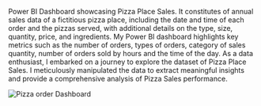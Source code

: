 Power BI Dashboard showcasing Pizza Place Sales. It constitutes of annual sales data of a fictitious pizza place, including the date and time of each order and the pizzas served, with additional details on the type, size, quantity, price, and ingredients. 
My Power BI dashboard highlights key metrics such as the number of orders, types of orders, category of sales quantity, number of orders sold by hours and the time of the day. As a data enthusiast, I embarked on a journey to explore the dataset of Pizza Place Sales. I meticulously manipulated the data to extract meaningful insights and provide a comprehensive analysis of Pizza Sales performance.


![Pizza order Dashboard](https://github.com/MonicaSherley/Pizza-Place-Sales-Dashboard/assets/108649555/2b7da941-45f7-4970-b23b-7be70a8b7e59)
